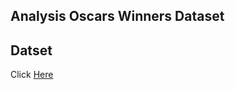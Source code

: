
## Analysis Oscars Winners Dataset


## Datset
Click [Here](https://www.kaggle.com/fmejia21/demographics-of-academy-awards-oscars-winners)

